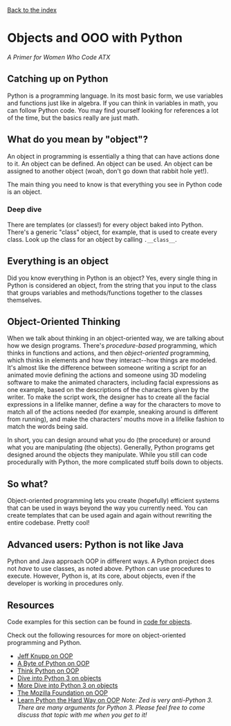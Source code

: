 [Back to the index](/BeginnerCodersWWCATX)

# Objects and OOO with Python

_A Primer for Women Who Code ATX_

## Catching up on Python

Python is a programming language. In its most basic form, we use variables and functions just like in algebra. If you can think in variables in math, you can follow Python code. You may find yourself looking for references a lot of the time, but the basics really are just math.

## What do you mean by "object"?

An object in programming is essentially a thing that can have actions done to it. An object can be defined. An object can be used. An object can be assigned to another object (woah, don't go down that rabbit hole yet!).

The main thing you need to know is that everything you see in Python code is an object.

### Deep dive

There are templates (or classes!) for every object baked into Python. There's a generic "class" object, for example, that is used to create every class. Look up the class for an object by calling `.__class__`.

## Everything is an object

Did you know everything in Python is an object? Yes, every single thing in Python is considered an object, from the string that you input to the class that groups variables and methods/functions together to the classes themselves.

## Object-Oriented Thinking

When we talk about thinking in an object-oriented way, we are talking about how we design programs. There's _procedure-based_ programming, which thinks in functions and actions, and then _object-oriented_ programming, which thinks in elements and how they interact--how things are modeled. It's almost like the difference between someone writing a script for an animated movie defining the actions and someone using 3D modeling software to make the animated characters, including facial expressions as one example, based on the descriptions of the characters given by the writer. To make the script work, the designer has to create all the facial expressions in a lifelike manner, define a way for the characters to move to match all of the actions needed (for example, sneaking around is different from running), and make the characters' mouths move in a lifelike fashion to match the words being said.

In short, you can design around what you do (the procedure) or around what you are manipulating (the objects). Generally, Python programs get designed around the objects they manipulate. While you still can code procedurally with Python, the more complicated stuff boils down to objects.

## So what?

Object-oriented programming lets you create (hopefully) efficient systems that can be used in ways beyond the way you currently need. You can create templates that can be used again and again without rewriting the entire codebase. Pretty cool!

## Advanced users: Python is not like Java

Python and Java approach OOP in different ways. A Python project does not _have_ to use classes, as noted above. Python can use procedures to execute. However, Python is, at its core, about objects, even if the developer is working in procedures only.

## Resources

Code examples for this section can be found in [code for objects](code/objects.md).

Check out the following resources for more on object-oriented programming and Python.

- [Jeff Knupp on OOP](https://jeffknupp.com/blog/2014/06/18/improve-your-python-python-classes-and-object-oriented-programming/)
- [A Byte of Python on OOP](https://python.swaroopch.com/oop.html)
- [Think Python on OOP](http://greenteapress.com/thinkpython/html/thinkpython018.html#toc182)
- [Dive into Python 3 on objects](http://www.diveintopython3.net/your-first-python-program.html#everythingisanobject)
- [More Dive into Python 3 on objects](http://www.diveintopython3.net/your-first-python-program.html#whatsanobject)
- [The Mozilla Foundation on OOP](https://developer.mozilla.org/en-US/docs/Learn/Drafts/Python/Quickly_Learn_Object_Oriented_Programming)
- [Learn Python the Hard Way on OOP](https://learnpythonthehardway.org/book/ex40.html) *Note: Zed is very anti-Python 3. There are many arguments for Python 3. Please feel free to come discuss that topic with me when you get to it!*
